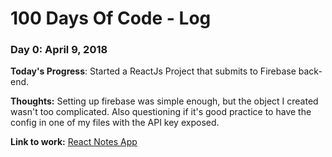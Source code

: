 # 100 Days Of Code - Log

### Day 0: April 9, 2018

**Today's Progress**: Started a ReactJs Project that submits to Firebase back-end.

**Thoughts:** Setting up firebase was simple enough, but the object I created wasn't too complicated. Also questioning
if it's good practice to have the config in one of my files with the API key exposed.

**Link to work:** [React Notes App](https://github.com/bhenriquez8/react-todo)

